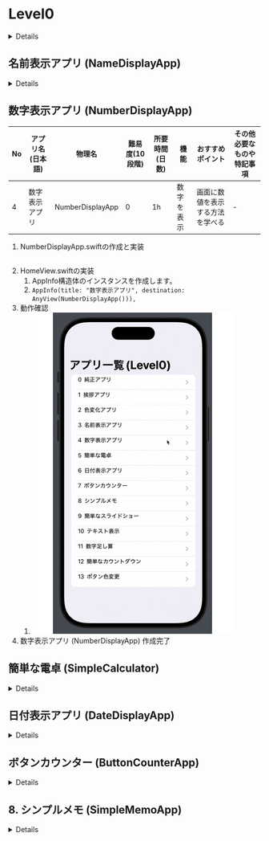 # Level0

<details>

# 目次

<details><summary>目次詳細はこちら</summary>

- [Level0](#level0)
- [目次](#目次)
- [構築手順](#構築手順)
	- [プロジェクト作成](#プロジェクト作成)
	- [Home画面作成](#home画面作成)
- [アプリ機能の作成](#アプリ機能の作成)
	- [挨拶アプリ (GreetingApp)](#挨拶アプリ-greetingapp)
	- [色変化アプリ (ColorChangeApp)](#色変化アプリ-colorchangeapp)
	- [名前表示アプリ (NameDisplayApp)](#名前表示アプリ-namedisplayapp)
	- [数字表示アプリ (NumberDisplayApp)](#数字表示アプリ-numberdisplayapp)
	- [簡単な電卓 (SimpleCalculator)](#簡単な電卓-simplecalculator)
	- [日付表示アプリ (DateDisplayApp)](#日付表示アプリ-datedisplayapp)
	- [ボタンカウンター (ButtonCounterApp)](#ボタンカウンター-buttoncounterapp)
	- [8. シンプルメモ (SimpleMemoApp)](#8-シンプルメモ-simplememoapp)

</details>

# 構築手順

<details><summary>Level0アプリ一覧</summary>

| No | アプリ名(日本語) | 物理名 | 難易度(10段階) | 所要時間(日数) | 機能 | おすすめポイント | その他必要なものや特記事項 |
|---|---|---|---|---|---|---|---|
| 1 | [挨拶アプリ](#挨拶アプリ-greetingapp) | GreetingApp | 0 | 1h | ボタンを押すと挨拶を表示 | シンプルなUI操作を学べる | - |
| 2 | [色変化アプリ](#色変化アプリ-colorchangeapp) | ColorChangeApp | 0 | 1h | ボタンで背景色を変更 | 基本的なUI操作とイベント処理を学べる | - |
| 3 | [名前表示アプリ](#名前表示アプリ-namedisplayapp) | NameDisplayApp | 0 | 1h | 入力した名前を表示 | 入力と表示の基本を学べる | - |
| 4 | [数字表示アプリ](#数字表示アプリ-numberdisplayapp) | NumberDisplayApp | 0 | 1h | 数字を表示 | 画面に数値を表示する方法を学べる | - |
| 5 | [簡単な電卓](#簡単な電卓-simplecalculator) | SimpleCalculator | 0 | 1h | 1+1などの基本的な計算 | 基本的な計算機能を学べる | - |
| 6 | [日付表示アプリ](#日付表示アプリ-datedisplayapp) | DateDisplayApp | 0 | 1h | 現在の日付を表示 | 日付と時間の取得方法を学べる | - |
| 7 | [ボタンカウンター](#ボタンカウンター-buttoncounterapp) | ButtonCounterApp | 0 | 1h | ボタンを押すとカウントアップ | ボタンのイベント処理を学べる | - |
| 8 | [シンプルメモ](#シンプルメモ-simplememoapp) | SimpleMemoApp | 0 | 1h | メモを1つ保存 | 簡単な文字列の保存方法を学べる | UserDefaults利用 |
| 9 | [簡単なスライドショー](#簡単なスライドショー-simpleslideshowapp) | SimpleSlideshowApp | 0 | 1h | 画像をスライドショーで表示 | 画像表示とスライド機能を学べる | ローカル画像を使用 |
| 10 | [テキスト表示](#テキスト表示-textdisplayapp) | TextDisplayApp | 0 | 1h | 指定されたテキストを表示 | テキスト表示の基本を学べる | - |
| 11 | [数字足し算](#数字足し算-simpleadditionapp) | SimpleAdditionApp | 0 | 1h | 2つの数を足して表示 | 数学的処理の基本を学べる | - |
| 12 | [簡単なカウントダウン](#簡単なカウントダウン-simplecountdownapp) | SimpleCountdownApp | 0 | 1h | タイマーがカウントダウンする | タイマー機能の使い方を学べる | - |
| 13 | [ボタン色変更](#ボタン色変更-buttoncolorchangeapp) | ButtonColorChangeApp | 0 | 1h | ボタンの色を押すごとに変更 | UIの色変更を学べる | - |
| 14 | [ランダムな数字](#ランダムな数字-randomnumberapp) | RandomNumberApp | 0 | 1h | ランダムな数字を生成して表示 | ランダム処理の基礎を学べる | - |
| 15 | [簡単なメニュー](#簡単なメニュー-simplemenuapp) | SimpleMenuApp | 0 | 1h | メニューから選択肢を選ぶ | メニュー画面の作成方法を学べる | - |
| 16 | [入力フォーム](#入力フォーム-inputformapp) | InputFormApp | 0 | 1h | テキスト入力フォームを作成 | 入力フォーム作成とデータの取得方法を学べる | - |
| 17 | [画像表示](#画像表示-imagedisplayapp) | ImageDisplayApp | 0 | 1h | 画像を表示 | 画像の表示方法を学べる | ローカル画像を使用 |
| 18 | [タイトル変更](#タイトル変更-titlechangeapp) | TitleChangeApp | 0 | 1h | ボタンを押すとアプリのタイトルを変更 | アプリ名変更の基本を学べる | - |
| 19 | [数字減算](#数字減算-simplesubtractionapp) | SimpleSubtractionApp | 0 | 1h | 2つの数を引き算して表示 | 数学的処理の学習 | - |
| 20 | [時間表示](#時間表示-timedisplayapp) | TimeDisplayApp | 0 | 1h | 現在の時間を表示 | 時間の取得方法と表示を学べる | - |
| 21 | [クリック音](#クリック音-clicksoundapp) | ClickSoundApp | 0 | 1h | ボタンをクリックすると音が鳴る | 音の再生方法を学べる | AVFoundationの利用 |
| 22 | [単純な画像回転](#単純な画像回転-simpleimagerotationapp) | SimpleImageRotationApp | 0 | 1h | 画像を回転させる | 画像処理の基礎を学べる | - |
| 23 | [アイコン変更](#アイコン変更-iconchangeapp) | IconChangeApp | 0 | 1h | ボタンを押すとアイコンを変更 | アイコンの変更方法を学べる | - |
| 24 | [スクロールビュー](#スクロールビュー-scrollviewapp) | ScrollViewApp | 0 | 1h | 複数の画像をスクロールできるようにする | スクロール機能を学べる | - |
| 25 | [文字変更](#文字変更-textchangeapp) | TextChangeApp | 0 | 1h | ボタンを押すと画面の文字が変わる | 文字の変更方法を学べる | - |
| 26 | [ランダム色](#ランダム色-randomcolorapp) | RandomColorApp | 0 | 1h | ランダムに背景色を変える | ランダム処理とUIの連携を学べる | - |
| 27 | [ボタンカウント](#ボタンカウント-buttoncountapp) | ButtonCountApp | 0 | 1h | ボタンが押されるたびにカウントアップ | ボタン操作のカウントを学べる | - |
| 28 | [シンプルタイマー](#シンプルタイマー-simpletimerapp) | SimpleTimerApp | 0 | 1h | タイマーをセットして経過時間を表示 | タイマーの設定と管理方法を学べる | - |
| 29 | [数字反転アプリ](#数字反転アプリ-reversenumberapp) | ReverseNumberApp | 0 | 1h | 数字を反転して表示 | 文字列処理と数字操作を学べる | - |
| 30 | [色の名前表示](#色の名前表示-colornamedisplayapp) | ColorNameDisplayApp | 0 | 1h | 色の名前を入力してその色を表示 | 色の名前とカラーコードの関係を学べる | - |
| 31 | [複数ボタン](#複数ボタン-multiplebuttonapp) | MultipleButtonApp | 0 | 1h | 複数のボタンを表示し、それぞれ反応する | 複数ボタンの操作を学べる | - |
| 32 | [数字の順番](#数字の順番-numberorderapp) | NumberOrderApp | 0 | 1h | 数字を並べ替えるゲーム | 数字操作とアルゴリズムの基礎を学べる | - |
| 33 | [画像隠しゲーム](#画像隠しゲーム-hideimagegame) | HideImageGame | 0 | 1h | 画像をクリックして隠すゲーム | イベント処理と画像操作を学べる | - |
| 34 | [ボタン押下回数](#ボタン押下回数-buttonpresscountapp) | ButtonPressCountApp | 0 | 1h | ボタンを押した回数を表示 | ボタンのイベント処理を学べる | - |
| 35 | [音声録音](#音声録音-voicerecorderapp) | VoiceRecorderApp | 0 | 1h | 音声を録音し再生する | 音声録音機能を学べる | AVFoundation利用 |
| 36 | [タップ音](#タップ音-tapsoundapp) | TapSoundApp | 0 | 1h | 画面をタップすると音が鳴る | タップイベントと音再生を学べる | AVFoundation利用 |
| 37 | [画像反転](#画像反転-imageinvertapp) | ImageInvertApp | 0 | 1h | 画像を反転して表示 | 画像操作の基本を学べる | - |
| 38 | [文字スクロール](#文字スクロール-textscrollapp) | TextScrollApp | 0 | 1h | テキストをスクロールして表示 | スクロールの基本を学べる | - |
| 39 | [アイコン変更ゲーム](#アイコン変更ゲーム-iconchangegame) | IconChangeGame | 0 | 1h | アイコンが変わるゲーム | アイコンの変更とゲームロジックを学べる | - |
| 40 | [画像選択ゲーム](#画像選択ゲーム-imageselectgame) | ImageSelectGame | 0 | 1h | 画像をクリックして正解を選ぶゲーム | 画像選択とロジックを学べる | - |
| 41 | [シンプル掲示板](#シンプル掲示板-simpleboardapp) | SimpleBoardApp | 0 | 1h | 入力したテキストを一覧で表示 | テキスト保存と表示の基礎を学べる | UserDefaults利用 |
| 42 | [時計アプリ](#時計アプリ-clockapp) | ClockApp | 0 | 1h | 現在の時間を表示し更新する | 時計アプリの作成方法を学べる | - |
| 43 | [画像拡大アプリ](#画像拡大アプリ-imagezoomapp) | ImageZoomApp | 0 | 1h | 画像を拡大して表示 | 画像の拡大縮小を学べる | - |
| 44 | [画像並べ替え](#画像並べ替え-imagearrangeapp) | ImageArrangeApp | 0 | 1h | 画像を並べ替えるゲーム | 画像操作と並べ替えアルゴリズムを学べる | - |
| 45 | [シンプルカレンダー](#シンプルカレンダー-simplecalendarapp) | SimpleCalendarApp | 0 | 1h | 月表示のカレンダーを作成 | カレンダーUIの作成方法を学べる | - |
| 46 | [自動カウント](#自動カウント-autocounterapp) | AutoCounterApp | 0 | 1h | 自動でカウントアップする | 自動カウントとタイマー処理を学べる | - |
| 47 | [数字計算機](#数字計算機-simplecalcapp) | SimpleCalcApp | 0 | 1h | 基本的な計算機能を持つ | 数学的計算の基本を学べる | - |
| 48 | [メッセージ送信](#メッセージ送信-messagesendapp) | MessageSendApp | 0 | 1h | メッセージを送信するボタン | メッセージ送信機能を学べる | - |
| 49 | [動画再生](#動画再生-videoplayerapp) | VideoPlayerApp | 0 | 1h | 動画を再生する機能 | 動画再生機能を学べる | AVKit利用 |
| 50 | [簡単なスライダー](#簡単なスライダー-simplesliderapp) | SimpleSliderApp | 0 | 1h | スライダーで数値を調整 | スライダーと数値の操作を学べる | - |

</details>

## プロジェクト作成

<details>

1. Xcode起動
2. Create New Project...
   1. ![alt text](image-1.png)
3. ios→App
   1. ![alt text](image-2.png)
4. Level0
   1. ![alt text](image-3.png)
5. ディレクトリ(適当)
   1. ![alt text](image-4.png)
6. Level0App.swiftの修正
   1. ContentView()のコメントアウト
   2. HomeView()に変更
   3. ![alt text](image-5.png)
7. HomeView.swiftの作成
   1. ![alt text](image-6.png)
   2. ![alt text](image-7.png)
   3. ![alt text](image-8.png)
8. 確認と表示
   1. ![alt text](image-9.png)

## Home画面作成
1. NavigationViewを使用
2. HomeView.swiftの実装
   ```swift
   struct HomeView: View {
       var body: some View {
           NavigationView {
               // 1. 挨拶アプリ (GreetingApp)
               NavigationLink("挨拶アプリ") {
                   GreetingApp()
               }
           }
       }
   }
   ```
   1. GreetingApp.swiftが無いのでエラーになる
   2. ![alt text](image-10.png)

</details>

# アプリ機能の作成

## 挨拶アプリ (GreetingApp)

<details>

| No | アプリ名(日本語) | 物理名 | 難易度(10段階) | 所要時間(日数) | 機能 | おすすめポイント | その他必要なものや特記事項 |
|---|---|---|---|---|---|---|---|
| 1 | 挨拶アプリ | GreetingApp | 0 | 1h | ボタンを押すと挨拶を表示 | シンプルなUI操作を学べる | - |

1. GreetingApp.swiftの作成
   1. ![alt text](image-11.png)
2. GreetingApp.swiftの実装
   ```swift
    struct GreetingApp: View {
       @State private var greeting = "こんにちは！"
       
       var body: some View {
           VStack {
               Text(greeting)
                   .font(.largeTitle)
                   .padding()
               
               Button(action: {
                   greeting = "おはようございます！"
               }) {
                   Text("挨拶を変更")
                       .font(.title)
                       .padding()
                       .background(Color.blue)
                       .foregroundColor(.white)
                       .cornerRadius(10)
               }
           }
       }
   }
   ```
3. CanvasでHomeView⇄GreetingApp間の画面遷移と挨拶変更ボタン
   1. これだと一回しか変えれないな...
   2. ![alt text](1.gif)
4. onとoffnのスイッチを使って切替に実装変更
   ```swift
   struct GreetingApp: View {
       @State private var isOn = false
       
       var body: some View {
           VStack {
               Text(isOn ? "おはようございます！" : "こんにちは！")
                   .font(.largeTitle)
                   .padding()
               
               Button(action: {
                   isOn.toggle()
               }) {
                   Text("挨拶を変更")
                       .font(.title)
                       .padding()
                       .background(Color.blue)
                       .foregroundColor(.white)
                       .cornerRadius(10)
               }
           }
       }
   }
   ```
5. 画面遷移と挨拶変更ボタン
   1. ![alt text](2.gif)
6. 挨拶アプリ (GreetingApp) 作成完了

</details>

## 色変化アプリ (ColorChangeApp)

<details>

| No | アプリ名(日本語) | 物理名 | 難易度(10段階) | 所要時間(日数) | 機能 | おすすめポイント | その他必要なものや特記事項 |
|---|---|---|---|---|---|---|---|
| 2 | 色変化アプリ | ColorChangeApp | 0 | 1h | ボタンで背景色を変更 | 基本的なUI操作とイベント処理を学べる | - |

1. ColorChangeApp.swiftの作成
   1. ![alt text](image-12.png)
   2. ![alt text](image-13.png)
2. ColorChangeApp.swiftの実装
   ```swift
   struct ColorChangeApp: View {
       @State private var color: Color = .red
       
       var body: some View {
           VStack {
               Rectangle()
                   .fill(color)
                   .frame(height: 200)
                   .padding()
               
               Button(action: {
                   color = color == .red ? .blue : .red
               }) {
                   Text("背景色を変更")
                       .font(.title)
                       .padding()
                       .background( color == .red ? Color.blue : .red)
                       .foregroundColor(.white)
                       .cornerRadius(10)
               }
           }
           .navigationTitle("色変化アプリ")
       }
   }
   ```
3. 背景色変更ボタン
   1. ちゃんとボタンの色変化しててイイね！
   2. ![alt text](3.gif)
4. HomeView.swiftの実装
   1. iOS16からSwiftUIのNavigationViewが非推奨になるため、NavigationViewからNavigationStackへの移行しました。
   ```swift
   import SwiftUI
   
   struct HomeView: View {
       let apps: [AppInfo] = [
           AppInfo(title: "挨拶アプリ", destination: AnyView(GreetingApp())),
           AppInfo(title: "色変化アプリ", destination: AnyView(ColorChangeApp())),
       ]
   
       var body: some View {
           NavigationStack {
               List(apps) { app in
                   NavigationLink(destination: app.destination) {
                       HStack {
                           Text("\(apps.firstIndex(where: { $0.id == app.id })! + 1)")
                           Text(app.title)
                       }
                   }
               }
               .navigationTitle("アプリ一覧")
           }
       }
   }
   
   struct AppInfo: Identifiable {
       let id = UUID()
       let title: String
       let destination: AnyView
   }
   
   #Preview {
       HomeView()
   }
   ```
5. HomeViewの状態
   1. ![alt text](image-14.png)
6. ColorChangeAppの状態
   1. ![alt text](image-15.png)
7. ScrollViewの追加
   1. HomeView.swift
   ```swift
   ScrollView {
       HStack {
           Text("\(apps.firstIndex(where: { $0.id == app.id })! + 1)")
           Text(app.title)
       }
   }
   ```
8. スクロール表示
   1. お！！タイトルが自動で上に行く！
   2. ![alt text](4.gif)
9.  色変化アプリ (ColorChangeApp) 作成完了

</details>

</details>

## 名前表示アプリ (NameDisplayApp)

<details>

| No | アプリ名(日本語) | 物理名 | 難易度(10段階) | 所要時間(日数) | 機能 | おすすめポイント | その他必要なものや特記事項 |
|---|---|---|---|---|---|---|---|
| 3 | 名前表示アプリ | NameDisplayApp | 0 | 1h | 入力した名前を表示 | 入力と表示の基本を学べる | - |

1. NameDisplayApp.swiftの作成と実装
   ```swift
   import SwiftUI
   
   struct NameDisplayApp: View {
       @State private var name = ""
       
       var body: some View {
           VStack {
               Text("名前")
                   .padding(.leading)
                   .frame(maxWidth: .infinity, alignment: .leading)
               
               TextField("名前を入力", text: $name )
                   .padding()
                   .textFieldStyle(RoundedBorderTextFieldStyle())
               
               Text("こんにちは、 \n\(name)さん!")
                   .font(.title)
                   .padding()
           }
           .padding()
           .navigationTitle("名前表示アプリ")
       }
   }
   
   #Preview {
       NameDisplayApp()
   }
   ```
2. HomeView.swiftの実装
   1. AppInfo構造体のインスタンスを作成します。
   2. `AppInfo(title: "名前表示アプリ", destination: AnyView(NameDisplayApp())),`
3. 動作確認
   1. ![alt text](5.gif)
4. 名前表示アプリ (NameDisplayApp) 作成完了

</details>

## 数字表示アプリ (NumberDisplayApp)

<!-- <details> -->

| No | アプリ名(日本語) | 物理名 | 難易度(10段階) | 所要時間(日数) | 機能 | おすすめポイント | その他必要なものや特記事項 |
|---|---|---|---|---|---|---|---|
| 4 | 数字表示アプリ | NumberDisplayApp | 0 | 1h | 数字を表示 | 画面に数値を表示する方法を学べる | - |

1. NumberDisplayApp.swiftの作成と実装
   ```swift

   ```
2. HomeView.swiftの実装
   1. AppInfo構造体のインスタンスを作成します。
   2. `AppInfo(title: "数字表示アプリ", destination: AnyView(NumberDisplayApp())),`
3. 動作確認
   1. ![alt text](6.gif)
4. 数字表示アプリ (NumberDisplayApp) 作成完了

</details>

## 簡単な電卓 (SimpleCalculator)

<details>

| No | アプリ名(日本語) | 物理名 | 難易度(10段階) | 所要時間(日数) | 機能 | おすすめポイント | その他必要なものや特記事項 |
|---|---|---|---|---|---|---|---|
| 5 | 簡単な電卓 | SimpleCalculator | 0 | 1h | 1+1などの基本的な計算 | 基本的な計算機能を学べる | - |

1. SimpleCalculator.swiftの作成と実装
   ```swift

   ```
2. HomeView.swiftの実装
   1. AppInfo構造体のインスタンスを作成します。
   2. `AppInfo(title: "簡単な電卓", destination: AnyView(SimpleCalculator())),`
3. 動作確認
   1. ![alt text](7.gif)
4. 簡単な電卓 (SimpleCalculator) 作成完了

</details>

## 日付表示アプリ (DateDisplayApp)

<details>

| No | アプリ名(日本語) | 物理名 | 難易度(10段階) | 所要時間(日数) | 機能 | おすすめポイント | その他必要なものや特記事項 |
|---|---|---|---|---|---|---|---|
| 6 | 日付表示アプリ | DateDisplayApp | 0 | 1h | 現在の日付を表示 | 日付と時間の取得方法を学べる | - |

1. DateDisplayApp.swiftの作成と実装
   ```swift

   ```
2. HomeView.swiftの実装
   1. AppInfo構造体のインスタンスを作成します。
   2. `AppInfo(title: "日付表示アプリ", destination: AnyView(DateDisplayApp())),`
3. 動作確認
   1. ![alt text](8.gif)
4. 日付表示アプリ (DateDisplayApp) 作成完了

</details>

## ボタンカウンター (ButtonCounterApp)

<details>

| No | アプリ名(日本語) | 物理名 | 難易度(10段階) | 所要時間(日数) | 機能 | おすすめポイント | その他必要なものや特記事項 |
|---|---|---|---|---|---|---|---|
| 7 | ボタンカウンター | ButtonCounterApp | 0 | 1h | ボタンを押すとカウントアップ | ボタンのイベント処理を学べる | - |

1. ButtonCounterApp.swiftの作成と実装
   ```swift

   ```
2. HomeView.swiftの実装
   1. AppInfo構造体のインスタンスを作成します。
   2. `AppInfo(title: "ボタンカウンター", destination: AnyView(ButtonCounterApp())),`
3. 動作確認
   1. ![alt text](9.gif)
4. ボタンカウンター (ButtonCounterApp) 作成完了

</details>

## 8. シンプルメモ (SimpleMemoApp)

<details>

| No | アプリ名(日本語) | 物理名 | 難易度(10段階) | 所要時間(日数) | 機能 | おすすめポイント | その他必要なものや特記事項 |
|---|---|---|---|---|---|---|---|
| 8 | シンプルメモ | SimpleMemoApp | 0 | 1h | メモを1つ保存 | 簡単な文字列の保存方法を学べる | UserDefaults利用 |

1. SimpleMemoApp.swiftの作成と実装
   ```swift

   ```
2. HomeView.swiftの実装
   1. AppInfo構造体のインスタンスを作成します。
   2. `AppInfo(title: "シンプルメモ", destination: AnyView(SimpleMemoApp())),`
3. 動作確認
   1. ![alt text](10.gif)
4. 8. シンプルメモ (SimpleMemoApp) 作成完了

</details>
